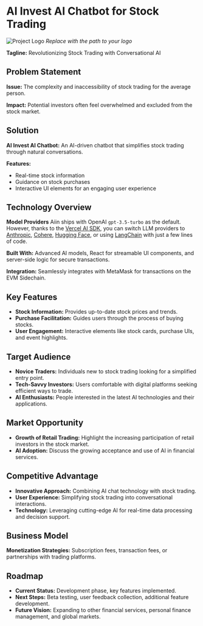 # AI Invest AI Chatbot for Stock Trading

![Project Logo](path-to-your-logo.png) *Replace with the path to your logo*

**Tagline:** Revolutionizing Stock Trading with Conversational AI

## Problem Statement

**Issue:** The complexity and inaccessibility of stock trading for the average person.

**Impact:** Potential investors often feel overwhelmed and excluded from the stock market.

## Solution

**AI Invest AI Chatbot:** An AI-driven chatbot that simplifies stock trading through natural conversations.

**Features:**
- Real-time stock information
- Guidance on stock purchases
- Interactive UI elements for an engaging user experience

## Technology Overview

**Model Providers** Aiin ships with OpenAI `gpt-3.5-turbo` as the default. However, thanks to the [Vercel AI SDK](https://sdk.vercel.ai/docs), you can switch LLM providers to [Anthropic](https://anthropic.com), [Cohere](https://cohere.com/), [Hugging Face](https://huggingface.co), or using [LangChain](https://js.langchain.com) with just a few lines of code.

**Built With:** Advanced AI models, React for streamable UI components, and server-side logic for secure transactions.

**Integration:** Seamlessly integrates with MetaMask for transactions on the EVM Sidechain.

## Key Features

- **Stock Information:** Provides up-to-date stock prices and trends.
- **Purchase Facilitation:** Guides users through the process of buying stocks.
- **User Engagement:** Interactive elements like stock cards, purchase UIs, and event highlights.

## Target Audience

- **Novice Traders:** Individuals new to stock trading looking for a simplified entry point.
- **Tech-Savvy Investors:** Users comfortable with digital platforms seeking efficient ways to trade.
- **AI Enthusiasts:** People interested in the latest AI technologies and their applications.

## Market Opportunity

- **Growth of Retail Trading:** Highlight the increasing participation of retail investors in the stock market.
- **AI Adoption:** Discuss the growing acceptance and use of AI in financial services.

## Competitive Advantage

- **Innovative Approach:** Combining AI chat technology with stock trading.
- **User Experience:** Simplifying stock trading into conversational interactions.
- **Technology:** Leveraging cutting-edge AI for real-time data processing and decision support.

## Business Model

**Monetization Strategies:** Subscription fees, transaction fees, or partnerships with trading platforms.

## Roadmap

- **Current Status:** Development phase, key features implemented.
- **Next Steps:** Beta testing, user feedback collection, additional feature development.
- **Future Vision:** Expanding to other financial services, personal finance management, and global markets.


